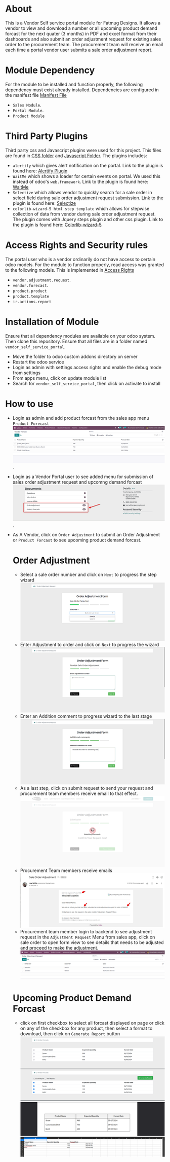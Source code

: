 # About
This is a Vendor Self service portal module for Fatmug Designs. It allows a vendor to view and download a number or all upcoming product demand forcast for the next quater (3 months) in PDF and excel format from their dashboards and also submit an order adjustment request for existing sales order to the procurement team. The procurement team will receive an email each time a portal vendor user submits a sale order adjustment report.

# Module Dependency
For the module to be installed and function properly, the following dependency must exist already installed. Dependencies are configured in the manifest file [Manifest File](__manifest__.py)
- `Sales Module`.
- `Portal Module`.
- `Product Module`

# Third Party Plugins
Third party css and Javascript plugins were used for this project. This files are found in [CSS folder](static/src/css) and [Javascript Folder](static/src/css). The plugins includes:
- `alertify` which gives alert notification on the portal. Link to the plugin is found here: [Alertify Plugin](http://alertifyjs.com)
- `WaitMe` which shows a loader for certain events on portal. We used this instead of odoo's `web.framework`. Link to the plugin is found here: [WaitMe](https://github.com/vadimsva/waitMe)
- `Selectize` which allows vendor to quickly search for a sale order in select field during sale order adjustment request submission. Link to the plugin is found here: [Selectize](https://github.com/selectize)
- `colorlib-wizard-5 html step template` which allows for stepwise collection of data from vendor during sale order adjustment request. The plugin comes with Jquery steps plugin and other css plugin. Link to the plugin is found here: [Colorlib-wizard-5](https://colorlib.com/wp/template/colorlib-wizard-5/)

# Access Rights and Security rules
The portal user who is a vendor ordinarily do not have access to certain odoo models. For the module to function properly, read access was granted to the following models. This is implemented in [Access Rights](security/ir.model.access.csv)
- `vendor.adjustment.request`.
- `vendor.forecast`.
- `product.product`
- `product.template`
- `ir.actions.report`

# Installation of Module
Ensure that all dependency modules are available on your odoo system. Then clone this repository. Ensure that all files are in a folder named `vendor_self_service_portal`.
* Move the folder to odoo custom addons directory on server
* Restart the odoo service
* Login as admin with settings access rights and enable the debug mode from settings
* From apps menu, click on update module list
* Search for `vendor_self_service_portal`, then click on activate to install


# How to use
- Login as admin and add product forcast from the sales app menu `Product Forecast` ![Product Forcast](images/Screenshot_from_2024-04-29_21-12-52.png).
- Login as a Vendor Portal user to see added menu for submission of sales order adjustment request and upcomng demand forcast ![Added Menu To Portal user](images/Screenshot_from_2024-04-29_21-22-58.png).
- As A Vendor, click on `Order Adjustment` to submit an Order Adjustment or `Product Forcast` to see upcoming product demand forcast.
	# Order Adjustment
	- Select a sale order number and click on `Next` to progress the step wizard ![Step 1 wizard](images/Screenshot_from_2024-04-29_21-17-40.png)
	- Enter Adjustment to order and click on `Next` to progress the wizard ![Step 2 wizard](images/Screenshot_from_2024-04-29_20-51-02.png)
	- Enter an Addition comment to progress wizard to the last stage ![Step 3 wizard](images/Screenshot_from_2024-04-29_20-51-41.png)
	- As a last step, click on submit request to send your request and procurement team members receive email to that effect.![Step 4 wizard](images/Screenshot_from_2024-04-29_20-52-34.png)
	- Procurement Team members receive emails ![Email Received](images/Screenshot_from_2024-04-29_21-19-22.png)
	- Procurement team member login to backend to see adjustment request in the `Adjustment Request` Menu from sales app, click on sale order to open form view to see details that needs to be adjusted and proceed to make the adjustment. ![Backend Adjustment Request](images/Screenshot_from_2024-04-29_20-54-10.png)

	# Upcoming Product Demand Forcast
	- click on first checkbox to select all forcast displayed on page or click on any of the checkbox for any product, then select a format to download, then click on `Generate Report` button ![Forcast View](images/Screenshot_from_2024-04-29_21-13-58.png) ![Report Generation](images/Screenshot_from_2024-04-29_21-14-18.png) ![PDF Report](images/Screenshot_from_2024-04-29_21-14-58.png) ![Excel Report](images/Screenshot_from_2024-04-29_21-15-36.png)